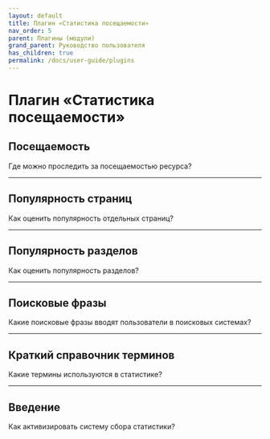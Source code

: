 ```yaml
---
layout: default
title: Плагин «Статистика посещаемости»
nav_order: 5
parent: Плагины (модули)
grand_parent: Руководство пользователя
has_children: true
permalink: /docs/user-guide/plugins
---
```


# Плагин «Статистика посещаемости»

## Посещаемость

Где можно проследить за посещаемостью ресурса?

---

## Популярность страниц

Как оценить популярность отдельных страниц?

---

## Популярность разделов

Как оценить популярность разделов?

---

## Поисковые фразы

Какие поисковые фразы вводят пользователи в поисковых системах?

---

## Краткий справочник терминов

Какие термины используются в статистике?

---

## Введение

Как активизировать систему сбора статистики?